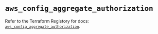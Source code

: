# `aws_config_aggregate_authorization`

Refer to the Terraform Registory for docs: [`aws_config_aggregate_authorization`](https://www.terraform.io/docs/providers/aws/r/config_aggregate_authorization).
